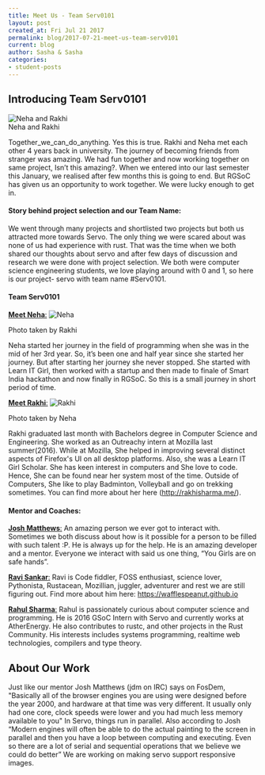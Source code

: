 ```yaml
---
title: Meet Us - Team Serv0101 
layout: post
created_at: Fri Jul 21 2017
permalink: blog/2017-07-21-meet-us-team-serv0101
current: blog
author: Sasha & Sasha
categories:
- student-posts
---
```


## Introducing Team Serv0101

<img src="/img/blog/2017/TeamServo_Neha_Rakhi.jpg" alt="Neha and Rakhi">
<div class="image-credits">Neha and Rakhi</div>

Together_we_can_do_anything. Yes this is true. Rakhi and Neha met each other 4 years back in university. The journey of becoming friends from stranger was amazing. We had fun together and now working together on same project, Isn’t this amazing?. When we entered into our last semester this January, we realised after few months this is going to end.  But RGSoC has given us an opportunity to work together. We were lucky enough to get in.

#### Story behind project selection and our Team Name:

We went through many projects and shortlisted two projects but both us attracted more towards Servo. The only thing we were scared about was none of us had experience with rust. That was the time when we both shared our thoughts about servo and after few days of discussion and research we were done with project selection. We both were computer science engineering students, we love playing around with 0 and 1, so here is our project- servo with team name #Serv0101.

#### Team Serv0101

[__Meet Neha__:](https://twitter.com/neha_28_yadav)
<img src="/img/blog/2017/TeamServo_Neha.jpg" alt="Neha">
<div class="image-credits">Photo taken by Rakhi</div>

Neha started her journey in the field of programming when she was in the mid of her 3rd year. So, it’s been one and half year since she started her journey. But after starting her journey she never stopped. She started with Learn IT Girl, then worked with a startup and then made to finale of Smart India hackathon and now finally in RGSoC. So this is a small journey in short period of time.

[__Meet Rakhi__:](https://twitter.com/atbrakhi)
<img src="/img/blog/2017/TeamServo_rakhi.jpg" alt="Rakhi">
<div class="image-credits">Photo taken by Neha</div>

Rakhi graduated last month with Bachelors degree in Computer Science and Engineering. She worked as an Outreachy intern at Mozilla last summer(2016). While at Mozilla, She helped in improving several distinct aspects of Firefox's UI on all desktop platforms. Also, she was a Learn IT Girl Scholar. She has keen interest in computers and She love to code. Hence, She can be found near her system most of the time. Outside of Computers, She like to play Badminton, Volleyball and go on trekking sometimes.
You can find more about her here (http://rakhisharma.me/).

#### Mentor and  Coaches:

[__Josh Matthews__:](https://twitter.com/lastontheboat)
An amazing person we ever got to interact with. Sometimes we both discuss about how is it possible for a person to be filled with such talent :P. He is always up for the help. He is an amazing developer and a mentor. Everyone we interact with said us one thing, “You Girls are on safe hands”.

[__Ravi Sankar__:](https://wafflespeanut.github.io)
Ravi is Code fiddler, FOSS enthusiast, science lover, Pythonista, Rustacean, Mozillian, juggler, adventurer and rest we are still figuring out. Find more about him here: https://wafflespeanut.github.io

[__Rahul Sharma__:](http://creativcoder.github.io/)
Rahul is passionately curious about computer science and programming. He is 2016 GSoC Intern with Servo and currently works at AtherEnergy. He also contributes to rustc, and other projects in the Rust Community. His interests includes systems programming, realtime web technologies, compilers and type theory. 

## About Our Work 

Just like our mentor Josh Matthews (jdm on IRC) says on FosDem, "Basically all of the browser engines you are using were designed before the year 2000, and hardware at that time was very different. It usually only had one core, clock speeds were lower and you had much less memory available to you"
In Servo, things run in parallel. Also according to Josh “Modern engines will often be able to do the actual painting to the screen in parallel and then you have a loop between computing and executing. Even so there are a lot of serial and sequential operations that we believe we could do better”
We are working on making servo support responsive images.

